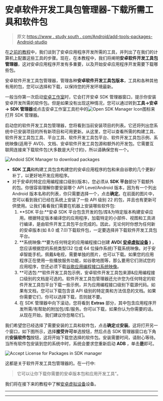 # 安卓软件开发工具包管理器-下载所需工具和软件包

> 原文:[https://www . study south . com/Android/add-tools-packages-Android-studio](https://www.studytonight.com/android/adding-tools-packages-android-studio)

在[之前的教程](setup-android-dev-env)中，我们谈到了安卓应用程序开发所需的工具，并列出了在我们的计算机上配置这些工具的步骤。现在，在本教程中，我们将阐明**安卓软件开发工具包管理器**，这对安卓应用程序开发有多重要，以及开始安卓应用程序开发需要下载哪些包。

安卓软件开发工具包管理器，管理各种**安卓软件开发工具包版本**，工具和各种其他有用的包，您可以选择和下载，以保持您的开发环境最新。

一般当你第一次启动[安卓工作室](android-studio-for-android)时，它会打开安卓 SDK 管理器窗口，提示你安装安卓开发所需的软件包。但是如果没有出现这种情况，您可以通过转到**工具→安卓→ SDK 管理器**或点击安卓工作室工具栏中的![Open SDK Manager Icon](../Images/898e10031bbd5fe53601488d4e2c6ad9.png)图标来打开 SDK 管理器。

启动您的软件开发工具包管理器，您将看到当前安装项目的列表。它还将列出您系统中已安装项目的所有新项目和可用更新。从这里，您可以查看所需的构建工具、软件开发工具包工具、平台工具、软件开发工具包平台、软件开发工具包示例、系统映像(适用于 AVD)、文档、安卓软件开发工具包源和额外的开发包。它需要互联网连接来下载软件包(大多数是大尺寸的)，所以请确保您有一个。

![Andoid SDK Manager to download packages](../Images/928af2ddd65373b2202037853b2b1370.png)

*   **SDK 工具**和构建工具包含构建您的安卓应用程序的包和来自谷歌的几个更新/补丁，以更好地开发应用程序。
*   对于安卓的特定应用编程接口级别(版本)，您必须从 **SDK 平台**部分下载额外的包。你很容易理解你要安装哪个 API Level/Android 版本，因为有一个列出 Android 版本名称的列表，你只需要选择一个，点击**确定**。在前面的图片中，您可以看到我们已经在系统上安装了一些 API 级别 22 的包，并且也有更新可供使用。让我们看看我们需要在机器上安装哪些软件包:
    1.  **SDK 平台:**安卓 SDK 平台包含开发的包/库&为特定版本构建安卓应用。根据特定版本编译您的应用程序，加载特定的小部件、视图和工具进行编译，是由软件开发工具包平台完成的。因此，无论何时你想为任何新的安卓版本(如 8.0 或 7.0)下载软件包，一定要选择并下载软件开发工具包平台。
    2.  **系统映像:**要为任何特定的应用编程接口创建 **AVD( [安卓虚拟设备](android-virtual-device) )** ，您应该根据您的系统类型(32 位或 64 位操作系统)下载系统映像。对于安卓智能手机，佩戴&电视，需要单独的图片，也可以下载。如果您的应用程序正在使用一些播放服务功能，如谷歌地图等，那么要用它们测试您的应用程序，您还必须下载<u>谷歌应用编程接口系统映像</u>。
    3.  **可选包:**软件开发工具包示例，安卓软件开发工具包来源&应用编程接口级别的文档是可选的。软件开发工具包管理器还允许您为任何特定的软件开发工具包平台下载一些示例，并为应用编程接口级别下载源代码。如果有文档，您可以下载包含该 API 级别的特定类和方法信息的文档。如果你需要它们，你可以选择下载，否则就不要。
    4.  在 SDK 管理器中向下滚动，您将看到 **Extras** 部分，其中包含应用程序开发所需/有帮助的附加包/库/服务。你可以下载，如果你认为你需要的话。从现在开始，我们建议你忽略它们。

我们希望您已经选择了需要安装的工具和软件包，点击**确定**或**安装**。这将打开另一个窗口，如下图所示，选择**接受许可**单选按钮，然后点击 SDK 管理器窗口右下角的**安装软件包**按钮，这将开始下载您选择的软件包。安装需要时间，请耐心等待。当所有软件包安装到您的系统中时，系统会要求您重新启动 **ADB** ，单击**是**即可。

![Accept License for Packages in SDK manager](../Images/5c3492a21c3a86025a76fec9eef44057.png)

这都是关于软件开发工具包管理器的。在一行中:

> 它可以让你下载你需要的安卓版本包和应用开发工具”。

我们将在接下来的教程中了解[安卓虚拟设备](android-virtual-device)设备。

* * *

* * *